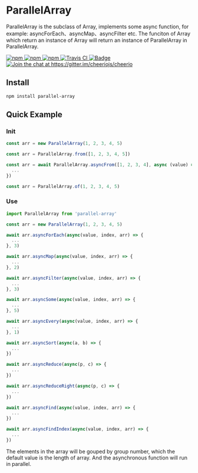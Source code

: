 # ParallelArray
ParallelArray is the subclass of Array, implements some async function, for example: asyncForEach、asyncMap、asyncFilter etc. The funciton of Array which return an instance of Array will return an instance of ParallelArray in ParallelArray.

<div align="left">
  <a href="https://www.npmjs.com/package/parallel-array">
    <img src="https://img.shields.io/node/v/parallel-array.svg" alt="npm" />
  </a>
  <a href="https://www.npmjs.com/package/parallel-array">
    <img src="https://badge.fury.io/js/parallel-array.svg" alt="npm" />
  </a>
  <a href="https://www.npmjs.com/package/parallel-array">
    <img src="https://img.shields.io/npm/dm/parallel-array.svg" alt="npm" />
  </a>
  <a href="https://travis-ci.org/phris/parallel-array">
    <img src="https://travis-ci.org/phris/parallel-array.svg?branch=master" alt="Travis CI" />
  </a>
  <a href="https://coveralls.io/github/phris/parallel-array">
    <img class="notice-badge" src="https://coveralls.io/repos/github/phris/parallel-array/badge.svg?branch=master" alt="Badge">
  </a>
  <a href="https://gitter.im/phris/parallel-array?utm_source=badge&utm_medium=badge&utm_campaign=pr-badge">
    <img src="https://badges.gitter.im/phris/parallel-array.svg" alt="Join the chat at https://gitter.im/cheeriojs/cheerio" />
  </a>
</div>

## Install
```sh
npm install parallel-array
```

## Quick Example
### Init
```javascript
const arr = new ParallelArray(1, 2, 3, 4, 5)
```

```javascript
const arr = ParallelArray.from([1, 2, 3, 4, 5])
```

```javascript
const arr = await ParallelArray.asyncFrom([1, 2, 3, 4], async (value) => {
  ...
})
```

```javascript
const arr = ParallelArray.of(1, 2, 3, 4, 5)
```

### Use
```javascript
import ParallelArray from 'parallel-array'

const arr = new ParallelArray(1, 2, 3, 4, 5)

await arr.asyncForEach(async(value, index, arr) => {
  ...
}, 3)

await arr.asyncMap(async(value, index, arr) => {
  ...
}, 2)

await arr.asyncFilter(async(value, index, arr) => {
  ...
}, 3)

await arr.asyncSome(async(value, index, arr) => {
  ...
}, 5)

await arr.asyncEvery(async(value, index, arr) => {
  ...
}, 1)

await arr.asyncSort(async(a, b) => {
  ...
})

await arr.asyncReduce(async(p, c) => {
  ...
})

await arr.asyncReduceRight(async(p, c) => {
  ...
})

await arr.asyncFind(async(value, index, arr) => {
  ...
})

await arr.asyncFindIndex(async(value, index, arr) => {
  ...
})
```

The elements in the array will be gouped by group number, which the default value is the length of array. And the asynchronous function will run in parallel.